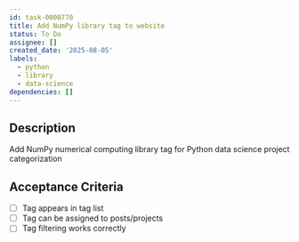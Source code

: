```yaml
---
id: task-0000770
title: Add NumPy library tag to website
status: To Do
assignee: []
created_date: '2025-08-05'
labels:
  - python
  - library
  - data-science
dependencies: []
---
```


## Description

Add NumPy numerical computing library tag for Python data science project categorization

## Acceptance Criteria

- [ ] Tag appears in tag list
- [ ] Tag can be assigned to posts/projects
- [ ] Tag filtering works correctly
